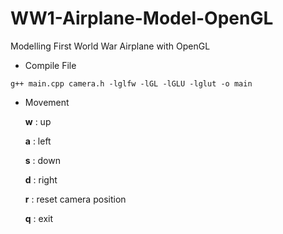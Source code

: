 # WW1-Airplane-Model-OpenGL
Modelling First World War Airplane with OpenGL

*  Compile File
```shell
g++ main.cpp camera.h -lglfw -lGL -lGLU -lglut -o main
```
*  Movement

    **w**    : up
    
    **a**    : left
    
    **s**    : down
    
    **d**    : right
    
    **r**    : reset camera position
    
    **q**    : exit
